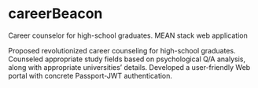 # careerBeacon
Career counselor for high-school graduates.
MEAN stack web application

Proposed revolutionized career counseling for high-school graduates.
Counseled appropriate study fields based on psychological Q/A analysis, along with appropriate universities’ details.
Developed a user-friendly Web portal with concrete Passport-JWT authentication.
